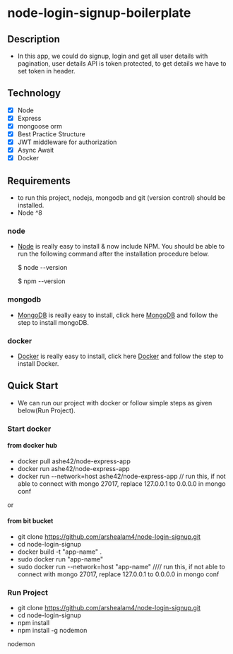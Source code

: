 # node-login-signup-boilerplate

## Description

* In this app, we could do signup, login and get all user details with pagination, user details API is token protected, to get details we have to set token in header. 

## Technology

- [x] Node
- [x] Express
- [x] mongoose orm
- [x] Best Practice Structure
- [x] JWT middleware for authorization
- [x] Async Await
- [x] Docker

## Requirements

* to run this project, nodejs, mongodb and git (version control) should be installed.
* Node ^8

### node

* [Node](http://nodejs.org/) is really easy to install & now include NPM. You should be able to run the following command after the installation procedure below.

  $ node --version
  
  $ npm --version

### mongodb

* [MongoDB](https://docs.mongodb.com/manual/installation/) is really easy to install, click here [MongoDB](https://docs.mongodb.com/manual/installation/) and follow the step to install mongoDB.

### docker

* [Docker](https://docs.docker.com/install/) is really easy to install, click here [Docker](https://docs.docker.com/install/) and follow the step to install Docker.

## Quick Start

* We can run our project with docker or follow simple steps as given below(Run Project).

### Start docker

#### from docker hub
* docker pull ashe42/node-express-app
* docker run ashe42/node-express-app
* docker run --network=host ashe42/node-express-app // run this, if not able to connect with mongo 27017, replace 127.0.0.1 to 0.0.0.0 in mongo conf

or

#### from bit bucket
* git clone https://github.com/arshealam4/node-login-signup.git
* cd node-login-signup
* docker build -t "app-name" .
* sudo docker run "app-name"
* sudo docker run --network=host "app-name" //// run this, if not able to connect with mongo 27017, replace 127.0.0.1 to 0.0.0.0 in mongo conf

### Run Project 

* git clone https://github.com/arshealam4/node-login-signup.git
* cd node-login-signup
* npm install
* npm install -g nodemon

nodemon
